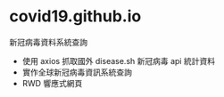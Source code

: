 # covid19.github.io
新冠病毒資料系統查詢
 - 使用 axios 抓取國外 disease.sh 新冠病毒 api 統計資料
 - 實作全球新冠病毒資訊系統查詢
 - RWD 響應式網頁
